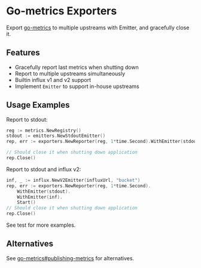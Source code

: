 Go-metrics Exporters
===

Export [go-metrics](https://github.com/rcrowley/go-metrics) to multiple upstreams with Emitter, and gracefully close it.

Features
---

* Gracefully report last metrics when shutting down
* Report to multiple upstreams simultaneously
* Builtin influx v1 and v2 support
* Implement `Emitter` to support in-house upstreams

Usage Examples
---

Report to stdout:

```go
reg := metrics.NewRegistry()
stdout := emitters.NewStdoutEmitter()
rep, err := exporters.NewReporter(reg, 1*time.Second).WithEmitter(stdout).Start()

// Should close it when shutting down application
rep.Close()
```

Report to stdout and influx v2:

```go
inf, _ := influx.NewV2Emitter(influxUrl, "bucket")
rep, err := exporters.NewReporter(reg, 1*time.Second).
	WithEmitter(stdout).
	WithEmitter(inf).
	Start()
// Should close it when shutting down application
rep.Close()
```

See test for more examples.

Alternatives
---

See [go-metrics#publishing-metrics](https://github.com/rcrowley/go-metrics#publishing-metrics) for alternatives.